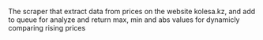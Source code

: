 The scraper that extract data from prices on the website kolesa.kz, 
and add to queue for analyze and return max, min and abs values 
for dynamicly comparing rising prices
